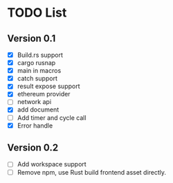 # TODO List

## Version 0.1

- [x] Build.rs support
- [x] cargo rusnap
- [x] main in macros
- [x] catch support
- [x] result expose support
- [x] ethereum provider
- [ ] network api
- [x] add document
- [ ] Add timer and cycle call
- [x] Error handle

## Version 0.2

- [ ] Add workspace support
- [ ] Remove npm, use Rust build frontend asset directly.
